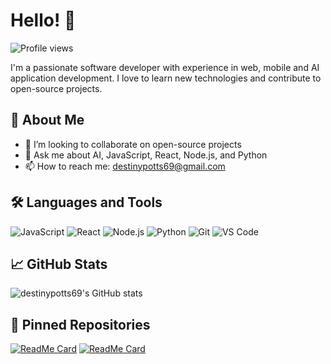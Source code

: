 # Hello! 👋

![Profile views](https://komarev.com/ghpvc/?username=destinypotts69&style=flat-square)

I'm a passionate software developer with experience in web, mobile and AI application development. I love to learn new technologies and contribute to open-source projects.

## 🚀 About Me

- 👯 I’m looking to collaborate on open-source projects
- 💬 Ask me about AI, JavaScript, React, Node.js, and Python
- 📫 How to reach me: [destinypotts69@gmail.com](mailto:destinypotts69@gmail.com)

## 🛠️ Languages and Tools

![JavaScript](https://img.shields.io/badge/-JavaScript-333?style=flat&logo=javascript)
![React](https://img.shields.io/badge/-React-333?style=flat&logo=react)
![Node.js](https://img.shields.io/badge/-Node.js-333?style=flat&logo=node.js)
![Python](https://img.shields.io/badge/-Python-333?style=flat&logo=python)
![Git](https://img.shields.io/badge/-Git-333?style=flat&logo=git)
![VS Code](https://img.shields.io/badge/-VS%20Code-333?style=flat&logo=visual-studio-code)

## 📈 GitHub Stats

![destinypotts69's GitHub stats](https://github-readme-stats.vercel.app/api?username=destinypotts69&show_icons=true&theme=dark)

## 📌 Pinned Repositories

[![ReadMe Card](https://github-readme-stats.vercel.app/api/pin/?username=destinypotts69&repo=awesomeproject&theme=dark)](https://github.com/destinypotts69/awesomeproject)
[![ReadMe Card](https://github-readme-stats.vercel.app/api/pin/?username=destinypotts69&repo=coolproject&theme=dark)](https://github.com/destinypotts69/coolproject)
